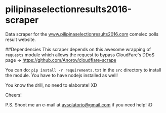 # pilipinaselectionresults2016-scraper
Data scraper for the www.pilipinaselectionresults2016.com comelec polls result website.

##Dependencies
This scraper depends on this awesome wrapping of `requests` module which allows the request to bypass CloudFare's DDoS page -> https://github.com/Anorov/cloudflare-scrape

You can do: `pip install -r requirements.txt` in the `src` directory to install the module. You have to have nodejs installed as well!

You know the drill, no need to elaborate! XD


Cheers!


P.S. Shoot me an e-mail at avsolatorio@gmail.com if you need help! :D
